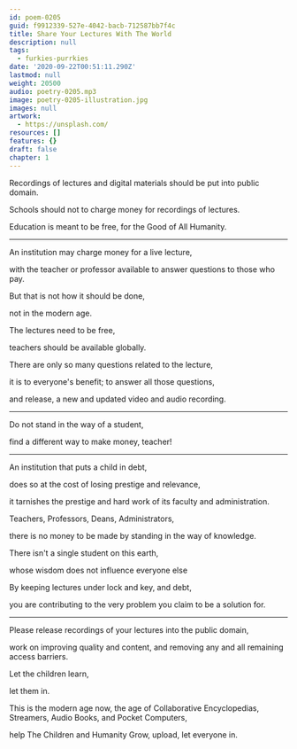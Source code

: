 ```yaml
---
id: poem-0205
guid: f9912339-527e-4042-bacb-712587bb7f4c
title: Share Your Lectures With The World
description: null
tags:
  - furkies-purrkies
date: '2020-09-22T00:51:11.290Z'
lastmod: null
weight: 20500
audio: poetry-0205.mp3
image: poetry-0205-illustration.jpg
images: null
artwork:
  - https://unsplash.com/
resources: []
features: {}
draft: false
chapter: 1
---
```


Recordings of lectures and digital materials should be put into public domain.

Schools should not to charge money for recordings of lectures.

Education is meant to be free, for the Good of All Humanity.

---

An institution may charge money for a live lecture,

with the teacher or professor available to answer questions to those who pay.

But that is not how it should be done,

not in the modern age.

The lectures need to be free,

teachers should be available globally.

There are only so many questions related to the lecture,

it is to everyone's benefit; to answer all those questions,

and release, a new and updated video and audio recording.

---

Do not stand in the way of a student,

find a different way to make money, teacher!

---

An institution that puts a child in debt,

does so at the cost of losing prestige and relevance,

it tarnishes the prestige and hard work of its faculty and administration.

Teachers, Professors, Deans, Administrators,

there is no money to be made by standing in the way of knowledge.

There isn't a single student on this earth,

whose wisdom does not influence everyone else

By keeping lectures under lock and key, and debt,

you are contributing to the very problem you claim to be a solution for.

---

Please release recordings of your lectures into the public domain,

work on improving quality and content, and removing any and all remaining access barriers.

Let the children learn,

let them in.

This is the modern age now, the age of Collaborative Encyclopedias, Streamers, Audio Books, and Pocket Computers,

help The Children and Humanity Grow, upload, let everyone in.
